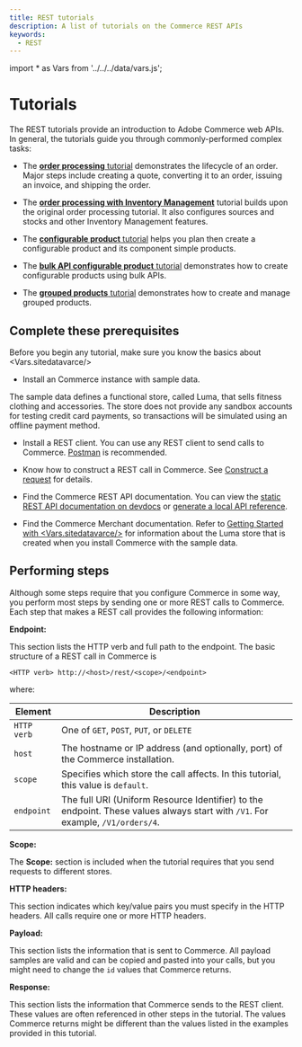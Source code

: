```yaml
---
title: REST tutorials
description: A list of tutorials on the Commerce REST APIs
keywords:
  - REST
---
```

import * as Vars from '../../../data/vars.js';

# Tutorials

The REST tutorials provide an introduction to Adobe Commerce web APIs. In general, the tutorials guide you through commonly-performed complex tasks:

*  The [**order processing** tutorial](/rest/tutorials/orders/) demonstrates the lifecycle of an order. Major steps include creating a quote, converting it to an order, issuing an invoice, and shipping the order.

*  The [**order processing with Inventory Management**](/rest/tutorials/inventory/index/) tutorial builds upon the original order processing tutorial. It also configures sources and stocks and other Inventory Management features.

*  The [**configurable product** tutorial](/rest/tutorials/configurable-product/) helps you plan then create a configurable product and its component simple products.

*  The [**bulk API configurable product** tutorial](/rest/tutorials/bulk-configurable-product/) demonstrates how to create configurable products using bulk APIs.

*  The [**grouped products** tutorial](/rest/tutorials/grouped-product/) demonstrates how to create and manage grouped products.

## Complete these prerequisites

Before you begin any tutorial, make sure you know the basics about <Vars.sitedatavarce/>

*  Install an Commerce instance with sample data.

  The sample data defines a functional store, called Luma, that sells fitness clothing and accessories. The store does not provide any sandbox accounts for testing credit card payments, so transactions will be simulated using an offline payment method.

*  Install a REST client. You can use any REST client to send calls to Commerce. [Postman](https://www.getpostman.com/) is recommended.

*  Know how to construct a REST call in Commerce. See [Construct a request](/get-started/gs-web-api-request) for details.

*  Find the Commerce REST API documentation. You can view the [static REST API documentation on devdocs](../quick-reference/index.md) or [generate a local API reference](/rest/use-rest/generate-local/).

*  Find the Commerce Merchant documentation. Refer to [Getting Started with <Vars.sitedatavarce/>](https://docs.magento.com/user-guide/getting-started.html) for information about the Luma store that is created when you install Commerce with the sample data.

## Performing steps

Although some steps require that you configure Commerce in some way, you perform most steps by sending one or more REST calls to Commerce. Each step that makes a REST call provides the following information:

**Endpoint:**

This section lists the HTTP verb and full path to the endpoint. The basic structure of a REST call in Commerce is

`<HTTP verb> http://<host>/rest/<scope>/<endpoint>`

where:

Element | Description
--- | ---
`HTTP verb` | One of `GET`, `POST`, `PUT`, or `DELETE`
`host` | The hostname or IP address (and optionally, port) of the Commerce installation.
`scope` | Specifies which store the call affects. In this tutorial, this value is `default`.
`endpoint` | The full URI (Uniform Resource Identifier) to the endpoint. These values always start with `/V1`. For example, `/V1/orders/4`.

**Scope:**

The **Scope:** section is included when the tutorial requires that you send requests to different stores.

**HTTP headers:**

This section indicates which key/value pairs you must specify in the HTTP headers. All calls require one or more HTTP headers.

**Payload:**

This section lists the information that is sent to Commerce. All payload samples are valid and can be copied and pasted into your calls, but you might need to change the `id` values that Commerce returns.

**Response:**

This section lists the information that Commerce sends to the REST client. These values are often referenced in other steps in the tutorial. The values Commerce returns might be different than the values listed in the examples provided in this tutorial.
